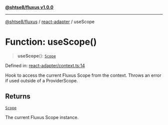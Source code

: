 [**@shtse8/fluxus v1.0.0**](../../README.md)

***

[@shtse8/fluxus](../../README.md) / [react-adapter](../README.md) / useScope

# Function: useScope()

> **useScope**(): [`Scope`](../../src/classes/Scope.md)

Defined in: [react-adapter/context.ts:14](https://github.com/shtse8/fluxus/blob/4924e60e87ca8856c0bf61d7c46469f55d63d7b6/react-adapter/context.ts#L14)

Hook to access the current Fluxus Scope from the context.
Throws an error if used outside of a ProviderScope.

## Returns

[`Scope`](../../src/classes/Scope.md)

The current Fluxus Scope instance.
